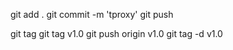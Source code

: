 git add .
git commit -m 'tproxy'
git push

git tag
git tag v1.0
git push origin v1.0
git tag -d v1.0